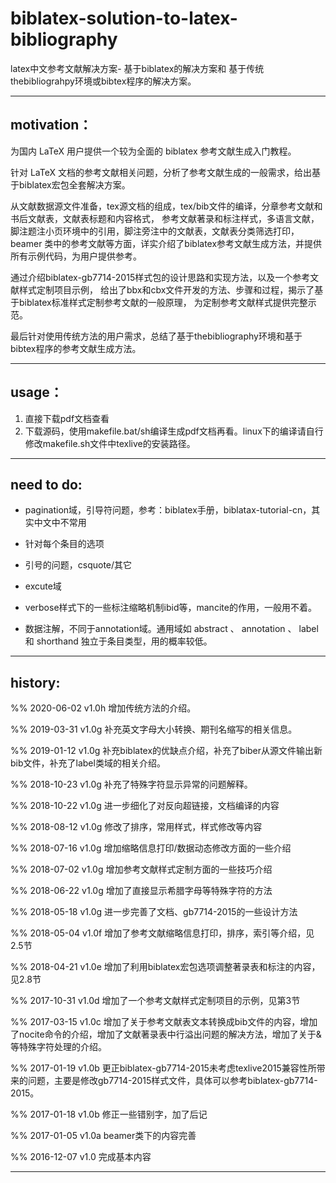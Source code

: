 # biblatex-solution-to-latex-bibliography

latex中文参考文献解决方案-
基于biblatex的解决方案和
基于传统thebibliograhpy环境或bibtex程序的解决方案。

---------------------------------------------------------------
## motivation：

为国内 LaTeX 用户提供一个较为全面的 biblatex 参考文献生成入门教程。

针对 LaTeX 文档的参考文献相关问题，分析了参考文献生成的一般需求，给出基于biblatex宏包全套解决方案。

从文献数据源文件准备，tex源文档的组成，tex/bib文件的编译，分章参考文献和书后文献表，文献表标题和内容格式，
参考文献著录和标注样式，多语言文献，脚注题注小页环境中的引用，脚注旁注中的文献表，文献表分类筛选打印，
beamer 类中的参考文献等方面，详实介绍了biblatex参考文献生成方法，并提供所有示例代码，为用户提供参考。

通过介绍biblatex-gb7714-2015样式包的设计思路和实现方法，以及一个参考文献样式定制项目示例，
给出了bbx和cbx文件开发的方法、步骤和过程，揭示了基于biblatex标准样式定制参考文献的一般原理，
为定制参考文献样式提供完整示范。

最后针对使用传统方法的用户需求，总结了基于thebibliography环境和基于bibtex程序的参考文献生成方法。

---------------------------------------------------------------
## usage：

1. 直接下载pdf文档查看
2. 下载源码，使用makefile.bat/sh编译生成pdf文档再看。linux下的编译请自行修改makefile.sh文件中texlive的安装路径。


---------------------------------------------------------------
## need to do:


* pagination域，引导符问题，参考：biblatex手册，biblatax-tutorial-cn，其实中文中不常用
* 针对每个条目的选项
* 引号的问题，csquote/其它
* excute域

* verbose样式下的一些标注缩略机制ibid等，mancite的作用，一般用不着。
* 数据注解，不同于annotation域。通用域如 abstract 、 annotation 、 label 和 shorthand 独立于条目类型，用的概率较低。






---------------------------------------------------------------
## history:

%% 2020-06-02 v1.0h 增加传统方法的介绍。

%% 2019-03-31 v1.0g 补充英文字母大小转换、期刊名缩写的相关信息。

%% 2019-01-12 v1.0g 补充biblatex的优缺点介绍，补充了biber从源文件输出新bib文件，补充了label类域的相关介绍。

%% 2018-10-23 v1.0g 补充了特殊字符显示异常的问题解释。

%% 2018-10-22 v1.0g 进一步细化了对反向超链接，文档编译的内容

%% 2018-08-12 v1.0g 修改了排序，常用样式，样式修改等内容

%% 2018-07-16 v1.0g 增加缩略信息打印/数据动态修改方面的一些介绍

%% 2018-07-02 v1.0g 增加参考文献样式定制方面的一些技巧介绍

%% 2018-06-22 v1.0g 增加了直接显示希腊字母等特殊字符的方法

%% 2018-05-18 v1.0g 进一步完善了文档、gb7714-2015的一些设计方法

%% 2018-05-04 v1.0f 增加了参考文献缩略信息打印，排序，索引等介绍，见2.5节

%% 2018-04-21 v1.0e 增加了利用biblatex宏包选项调整著录表和标注的内容，见2.8节

%% 2017-10-31 v1.0d 增加了一个参考文献样式定制项目的示例，见第3节

%% 2017-03-15 v1.0c 增加了关于参考文献表文本转换成bib文件的内容，增加了nocite命令的介绍，增加了文献著录表中行溢出问题的解决方法，增加了关于&等特殊字符处理的介绍。

%% 2017-01-19 v1.0b 更正biblatex-gb7714-2015未考虑texlive2015兼容性所带来的问题，主要是修改gb7714-2015样式文件，具体可以参考biblatex-gb7714-2015。

%% 2017-01-18 v1.0b 修正一些错别字，加了后记

%% 2017-01-05 v1.0a beamer类下的内容完善

%% 2016-12-07 v1.0  完成基本内容
















---------------------------------------------------------------

